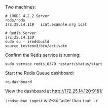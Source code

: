 Two machines:

```
# iRODS 4.2.2 Server
rods/rods
172.25.14.119	icat.example.org icat
```
```
# Redis Server
172.25.14.120
sudo su - irodsbuild
source testenv3/bin/activate
```

Confirm the Redis service is running:
```
sudo service redis_6379 restart/status/start
```

Start the Redis Queue dashboard:
```
rq-dashboard 
```
View the dashboard at http://172.25.14.120:9181/

`irodsqueue ingest` is 2-3x faster than `iput -r`

